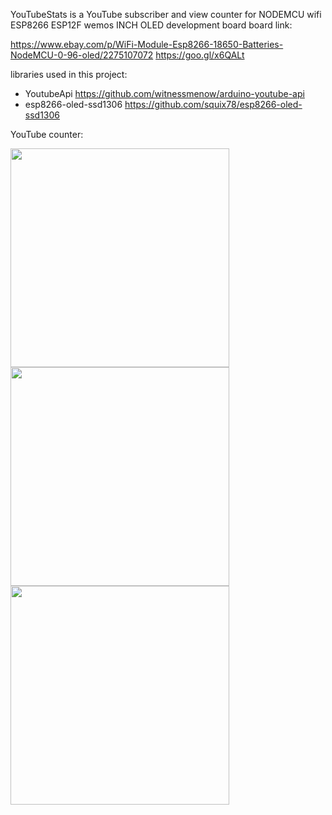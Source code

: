 YouTubeStats is a YouTube subscriber and view counter for NODEMCU wifi ESP8266 ESP12F wemos INCH OLED development board
board link:

https://www.ebay.com/p/WiFi-Module-Esp8266-18650-Batteries-NodeMCU-0-96-oled/2275107072
https://goo.gl/x6QALt

libraries used in this project:
* YoutubeApi https://github.com/witnessmenow/arduino-youtube-api
* esp8266-oled-ssd1306 https://github.com/squix78/esp8266-oled-ssd1306
 
 YouTube counter:
 
 <img width="350" alt=" " src="https://github.com/michaelletsch/youtube_subscriberCount_ViewCount_esp8266_oled_NodeMCU/blob/master/20171204_223745.jpg?raw=true">
 
 <img width="350" alt=" " src="https://github.com/michaelletsch/youtube_subscriberCount_ViewCount_esp8266_oled_NodeMCU/blob/master/20171204_223625.jpg?raw=true">
 
 <img width="350" alt=" " src="https://github.com/michaelletsch/youtube_subscriberCount_ViewCount_esp8266_oled_NodeMCU/blob/master/20171204_223654.jpg?raw=true">
 




